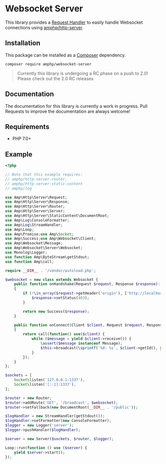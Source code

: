 # Websocket Server

This library provides a [Request Handler] to easily handle Websocket connections using [amphp/http-server].

## Installation

This package can be installed as a [Composer] dependency.

```
composer require amphp/websocket-server
```

> Currently this library is undergoing a RC phase on a push to 2.0! Please check out the 2.0 RC releases

## Documentation

The documentation for this library is currently a work in progress. Pull Requests to improve the documentation 
are always welcome!


## Requirements

- PHP 7.0+

## Example

```php
<?php

// Note that this example requires:
// amphp/http-server-router,
// amphp/http-server-static-content
// amphp/log

use Amp\Http\Server\Request;
use Amp\Http\Server\Response;
use Amp\Http\Server\Router;
use Amp\Http\Server\Server;
use Amp\Http\Server\StaticContent\DocumentRoot;
use Amp\Log\ConsoleFormatter;
use Amp\Log\StreamHandler;
use Amp\Loop;
use Amp\Promise;use Amp\Socket;
use Amp\Success;use Amp\Websocket\Client;
use Amp\Websocket\Message;
use Amp\Websocket\Server\Websocket;
use Monolog\Logger;
use function Amp\ByteStream\getStdout;
use function Amp\call;

require __DIR__ . '/vendor/autoload.php';

$websocket = new class extends Websocket {
    public function onHandshake(Request $request, Response $response): Promise
    {
        if (!\in_array($request->getHeader('origin'), ['http://localhost:1337', 'http://127.0.0.1:1337', 'http://[::1]:1337'], true)) {
            $response->setStatus(403);
        }

        return new Success($response);
    }

    public function onConnect(Client $client, Request $request, Response $response): Promise
    {
        return call(function() use($client) {
            while ($message = yield $client->receive()) {
                \assert($message instanceof Message);
                $this->broadcast(\sprintf('%d: %s', $client->getId(), yield $message->buffer()));
            }
        });  
    }
};

$sockets = [
    Socket\listen('127.0.0.1:1337'),
    Socket\listen('[::1]:1337'),
];

$router = new Router;
$router->addRoute('GET', '/broadcast', $websocket);
$router->setFallback(new DocumentRoot(__DIR__ . '/public'));

$logHandler = new StreamHandler(getStdout());
$logHandler->setFormatter(new ConsoleFormatter);
$logger = new Logger('server');
$logger->pushHandler($logHandler);

$server = new Server($sockets, $router, $logger);

Loop::run(function () use ($server) {
    yield $server->start();
});
```

[amphp/http-server]: https://github.com/amphp/http-server
[Composer]: https://getcomposer.org
[Request Handler]: https://amphp.org/http-server/classes/request-handler
